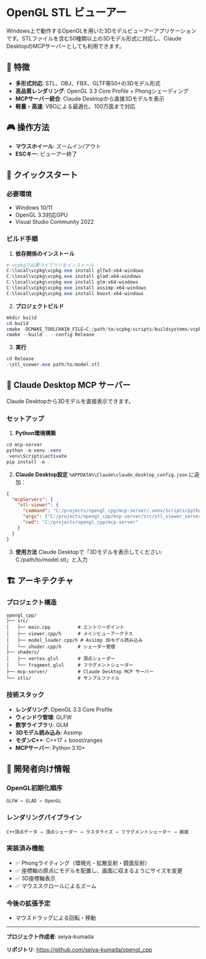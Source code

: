# OpenGL STL ビューアー

Windows上で動作するOpenGLを用いた3Dモデルビューアーアプリケーションです。STLファイルを含む50種類以上の3Dモデル形式に対応し、Claude DesktopのMCPサーバーとしても利用できます。

## 🎯 特徴

- **多形式対応**: STL、OBJ、FBX、GLTF等50+の3Dモデル形式
- **高品質レンダリング**: OpenGL 3.3 Core Profile + Phongシェーディング
- **MCPサーバー統合**: Claude Desktopから直接3Dモデルを表示
- **軽量・高速**: VBOによる最適化、100万面まで対応

## 🎮 操作方法

- **マウスホイール**: ズームイン/アウト
- **ESCキー**: ビューアー終了

## 🚀 クイックスタート

### 必要環境
- Windows 10/11
- OpenGL 3.3対応GPU
- Visual Studio Community 2022

### ビルド手順

1. **依存関係のインストール**
```powershell
# vcpkgで必要ライブラリをインストール
C:\local\vcpkg\vcpkg.exe install glfw3:x64-windows
C:\local\vcpkg\vcpkg.exe install glad:x64-windows
C:\local\vcpkg\vcpkg.exe install glm:x64-windows
C:\local\vcpkg\vcpkg.exe install assimp:x64-windows
C:\local\vcpkg\vcpkg.exe install boost:x64-windows
```

2. **プロジェクトビルド**
```powershell
mkdir build
cd build
cmake -DCMAKE_TOOLCHAIN_FILE=C:/path/to/vcpkg/scripts/buildsystems/vcpkg.cmake ..
cmake --build . --config Release
```

3. **実行**
```powershell
cd Release
.\stl_viewer.exe path/to/model.stl
```

## 🤖 Claude Desktop MCP サーバー

Claude Desktopから3Dモデルを直接表示できます。

### セットアップ

1. **Python環境構築**
```powershell
cd mcp-server
python -m venv .venv
.venv\Scripts\activate
pip install -e .
```

2. **Claude Desktop設定**
`%APPDATA%\Claude\claude_desktop_config.json` に追加：
```json
{
  "mcpServers": {
    "stl-viewer": {
      "command": "C:/projects/opengl_cpp/mcp-server/.venv/Scripts/python.exe",
      "args": ["C:/projects/opengl_cpp/mcp-server/src/stl_viewer_server.py"],
      "cwd": "C:/projects/opengl_cpp/mcp-server"
    }
  }
}
```

3. **使用方法**
Claude Desktopで「3Dモデルを表示してください: C:/path/to/model.stl」と入力

## 🏗️ アーキテクチャ

### プロジェクト構造
```
opengl_cpp/
├── src/
│   ├── main.cpp          # エントリーポイント
│   ├── viewer.cpp/h      # メインビューアークラス
│   ├── model_loader.cpp/h # Assimp 3Dモデル読み込み
│   └── shader.cpp/h      # シェーダー管理
├── shaders/
│   ├── vertex.glsl       # 頂点シェーダー
│   └── fragment.glsl     # フラグメントシェーダー
├── mcp-server/           # Claude Desktop MCP サーバー
└── stls/                 # サンプルファイル
```

### 技術スタック
- **レンダリング**: OpenGL 3.3 Core Profile
- **ウィンドウ管理**: GLFW
- **数学ライブラリ**: GLM
- **3Dモデル読み込み**: Assimp
- **モダンC++**: C++17 + boost/ranges
- **MCPサーバー**: Python 3.10+

## 🔧 開発者向け情報

### OpenGL初期化順序
```
GLFW → GLAD → OpenGL
```

### レンダリングパイプライン
```
C++頂点データ → 頂点シェーダー → ラスタライズ → フラグメントシェーダー → 画面
```

### 実装済み機能
- ✅ Phongライティング（環境光・拡散反射・鏡面反射）
- ✅ 座標軸の原点にモデルを配置し、画面に収まるようにサイズを変更
- ✅ 3D座標軸表示
- ✅ マウススクロールによるズーム

### 今後の拡張予定
- マウスドラッグによる回転・移動

---

**プロジェクト作成者**: seiya-kumada

**リポジトリ**: https://github.com/seiya-kumada/opengl_cpp